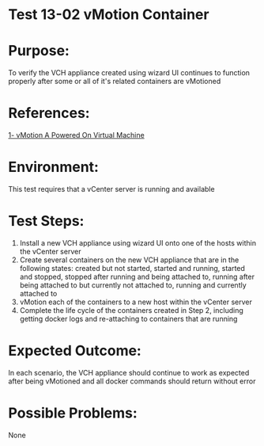 Test 13-02 vMotion Container
=======

# Purpose:
To verify the VCH appliance created using wizard UI continues to function properly after some or all of it's related containers are vMotioned

# References:
[1- vMotion A Powered On Virtual Machine](http://pubs.vmware.com/vsphere-4-esx-vcenter/index.jsp?topic=/com.vmware.vsphere.dcadmin.doc_41/vsp_dc_admin_guide/migrating_virtual_machines/t_migrate_a_powered-on_virtual_machine_with_vmotion.html)

# Environment:
This test requires that a vCenter server is running and available

# Test Steps:
1. Install a new VCH appliance using wizard UI onto one of the hosts within the vCenter server
2. Create several containers on the new VCH appliance that are in the following states: created but not started, started and running, started and stopped, stopped after running and being attached to, running after being attached to but currently not attached to, running and currently attached to
3. vMotion each of the containers to a new host within the vCenter server
4. Complete the life cycle of the containers created in Step 2, including getting docker logs and re-attaching to containers that are running

# Expected Outcome:
In each scenario, the VCH appliance should continue to work as expected after being vMotioned and all docker commands should return without error

# Possible Problems:
None
